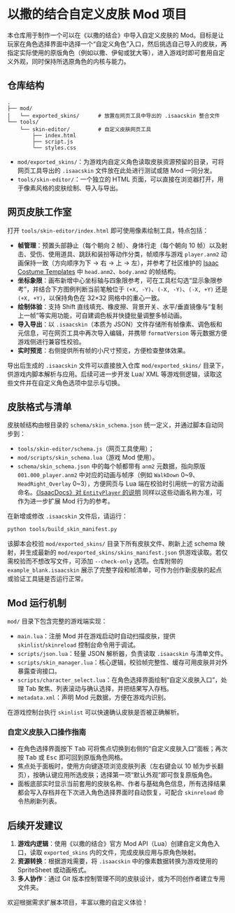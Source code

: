 # 以撒的结合自定义皮肤 Mod 项目

本仓库用于制作一个可以在《以撒的结合》中导入自定义皮肤的 Mod。目标是让玩家在角色选择界面中选择一个“自定义角色”入口，然后挑选自己导入的皮肤，再指定实际使用的原版角色（例如以撒、伊甸或犹大等），进入游戏时即可套用自定义外观，同时保持所选原角色的内核与能力。

## 仓库结构

```
.
├── mod/
│   └── exported_skins/      # 放置在网页工具中导出的 .isaacskin 整合文件
└── tools/
    └── skin-editor/         # 自定义皮肤网页工具
        ├── index.html
        ├── script.js
        └── styles.css
```

- `mod/exported_skins/`：为游戏内自定义角色读取皮肤资源预留的目录，可将网页工具导出的 `.isaacskin` 文件放在此处进行测试或随 Mod 一同分发。
- `tools/skin-editor/`：一个独立的 HTML 页面，可以直接在浏览器打开，用于像素风格的皮肤绘制、导入与导出。

## 网页皮肤工作室

打开 `tools/skin-editor/index.html` 即可使用像素绘制工具，特点包括：

- **帧管理**：预置头部静止（每个朝向 2 帧）、身体行走（每个朝向 10 帧）以及射击、受伤、使用道具、跳跃和装扮等动作分类，帧顺序与游戏 `player.anm2` 动画保持一致（方向顺序为下 → 右 → 上 → 左），并参考了社区维护的 [Isaac Costume Templates](https://github.com/ddeeddii/isaac-costume-templates) 中 `head.anm2`、`body.anm2` 的帧结构。
- **坐标象限**：画布新增中心坐标轴与四象限参考，可在工具栏勾选“显示象限参考”，并结合下方图例判断当前笔触位于 `(+X, -Y)`、`(-X, -Y)`、`(-X, +Y)` 还是 `(+X, +Y)`，以保持角色在 32×32 网格中的重心一致。
- **绘制体验**：支持 Shift 直线填充、橡皮擦、背景开关、水平/垂直镜像与“复制上一帧”等实用功能，可自建调色板并快捷批量调整多帧动画。
- **导入导出**：以 `.isaacskin`（本质为 JSON）文件存储所有帧像素、调色板和元信息，可在网页工具中再次导入编辑，并携带 `formatVersion` 等元数据方便游戏侧进行兼容性校验。
- **实时预览**：右侧提供所有帧的小尺寸预览，方便检查整体效果。

导出后生成的 `.isaacskin` 文件可以直接放入仓库 `mod/exported_skins/` 目录下，供游戏内脚本解析与应用。后续可进一步开发 Lua/ XML 等游戏侧逻辑，读取这些文件并在自定义角色选项中显示与切换。

## 皮肤格式与清单

皮肤帧结构由根目录的 `schema/skin_schema.json` 统一定义，并通过脚本自动同步到：

- `tools/skin-editor/schema.js`（网页工具使用）；
- `mod/scripts/skin_schema.lua`（游戏 Mod 使用）。
- `schema/skin_schema.json` 中的每个帧都带有 `anm2` 元数据，指向原版 `001.000_player.anm2` 中对应的动画与帧序（例如 `WalkDown` 0~9、`HeadRight_Overlay` 0~3），方便网页与 Lua 端在校验时引用统一的官方动画命名。[《IsaacDocs》对 `EntityPlayer` 的说明](https://github.com/wofsauge/IsaacDocs/blob/main/docs/EntityPlayer.md) 同样以这些动画名称为准，可作为进一步扩展 Mod 行为的参考。

在新增或修改 `.isaacskin` 文件后，请运行：

```bash
python tools/build_skin_manifest.py
```

该脚本会校验 `mod/exported_skins/` 目录下所有皮肤文件、刷新上述 schema 映射，并生成最新的 `mod/exported_skins/skins_manifest.json` 供游戏读取。若仅需校验而不想改写文件，可添加 `--check-only` 选项。仓库附带的 `example_blank.isaacskin` 展示了完整字段和帧清单，可作为创作新皮肤的起点或验证工具链是否运行正常。

## Mod 运行机制

`mod/` 目录下包含完整的游戏端实现：

- `main.lua`：注册 Mod 并在游戏启动时自动扫描皮肤，提供 `skinlist`/`skinreload` 控制台命令用于调试。
- `scripts/json.lua`：轻量 JSON 解析器，负责读取 `.isaacskin` 与清单文件。
- `scripts/skin_manager.lua`：核心逻辑，校验帧完整性、缓存可用皮肤并对外暴露查询接口。
- `scripts/character_select.lua`：在角色选择界面绘制“自定义皮肤入口”，处理 Tab 聚焦、列表滚动与确认选择，并把结果写入存档。
- `metadata.xml`：声明 Mod 元数据，方便在游戏内识别。

在游戏控制台执行 `skinlist` 可以快速确认皮肤是否被正确解析。

### 自定义皮肤入口操作指南

- 在角色选择界面按下 <kbd>Tab</kbd> 可将焦点切换到右侧的“自定义皮肤入口”面板；再次按 <kbd>Tab</kbd> 或 <kbd>Esc</kbd> 即可回到原版角色网格。
- 焦点处于面板时，使用方向键逐项浏览皮肤列表（左右键会以 10 帧为步长翻页），按确认键应用所选皮肤；选择第一项“默认外观”即可恢复原版角色。
- 面板底部实时显示当前套用的皮肤名称、作者与基础角色信息，所有选择结果都会写入存档并在下次进入角色选择界面时自动恢复，可配合 `skinreload` 命令热刷新列表。

## 后续开发建议

1. **游戏内逻辑**：使用《以撒的结合》官方 Mod API（Lua）创建自定义角色入口，读取 `exported_skins` 内的文件，完成皮肤应用与原角色映射。
2. **资源转换**：根据游戏需要，将 `.isaacskin` 中的像素数据转换为游戏使用的 SpriteSheet 或动画格式。
3. **多人协作**：通过 Git 版本控制管理不同的皮肤设计，或为不同创作者建立专用文件夹。

欢迎根据需求扩展本项目，丰富以撒的自定义体验！

